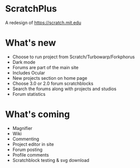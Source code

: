# ScratchPlus
A redesign of https://scratch.mit.edu

# What's new
* Choose to run project from Scratch/Turbowarp/Forkphorus
* Dark mode
* Forums are part of the main site
* Includes Ocular
* New projects section on home page
* Choose 3.0 or 2.0 forum scratchblocks
* Search the forums along with projects and studios
* Forum statistics

# What's coming
* Magnifier
* Wiki
* Commenting
* Project editor in site
* Forum posting
* Profile comments
* Scratchblock testing & svg download
